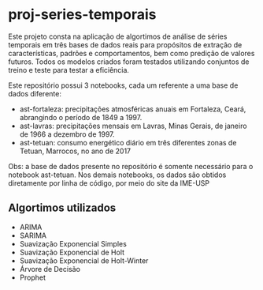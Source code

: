# proj-series-temporais

Este projeto consta na aplicação de algortimos de análise de séries temporais em três bases de dados reais para propósitos de extração de características, padrões e comportamentos, bem como predição de valores futuros. Todos os modelos criados foram testados utilizando conjuntos de treino e teste para testar a eficiência. 

Este repositório possui 3 notebooks, cada um referente a uma base de dados diferente:

* ast-fortaleza: precipitações atmosféricas anuais em Fortaleza, Ceará, abrangindo o período de 1849 a 1997.
* ast-lavras: precipitações mensais em Lavras, Minas Gerais, de janeiro de 1966 a dezembro de 1997.
* ast-tetuan: consumo energético diário em três diferentes zonas de Tetuan, Marrocos, no ano de 2017

Obs: a base de dados presente no repositório é somente necessário para o notebook ast-tetuan. Nos demais notebooks, os dados são obtidos diretamente por linha de código, por meio do site da IME-USP

## Algortimos utilizados

- ARIMA
- SARIMA
- Suavização Exponencial Simples
- Suavização Exponencial de Holt
- Suavização Exponencial de Holt-Winter
- Árvore de Decisão
- Prophet 
